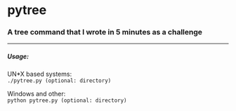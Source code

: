 # pytree
### A tree command that I wrote in 5 minutes as a challenge
---
##### Usage:
UN*X based systems:<br>
`./pytree.py (optional: directory)`

Windows and other:<br>
`python pytree.py (optional: directory)`
